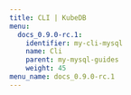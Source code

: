```yaml
---
title: CLI | KubeDB
menu:
  docs_0.9.0-rc.1:
    identifier: my-cli-mysql
    name: Cli
    parent: my-mysql-guides
    weight: 45
menu_name: docs_0.9.0-rc.1
---
```


